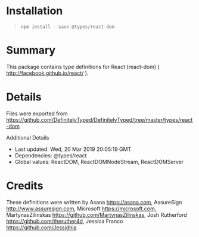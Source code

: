 # Installation
> `npm install --save @types/react-dom`

# Summary
This package contains type definitions for React (react-dom) ( http://facebook.github.io/react/ ).

# Details
Files were exported from https://github.com/DefinitelyTyped/DefinitelyTyped/tree/master/types/react-dom

Additional Details
 * Last updated: Wed, 20 Mar 2019 20:05:19 GMT
 * Dependencies: @types/react
 * Global values: ReactDOM, ReactDOMNodeStream, ReactDOMServer

# Credits
These definitions were written by Asana <https://asana.com>, AssureSign <http://www.assuresign.com>, Microsoft <https://microsoft.com>, MartynasZilinskas <https://github.com/MartynasZilinskas>, Josh Rutherford <https://github.com/theruther4d>, Jessica Franco <https://github.com/Jessidhia>.
